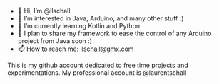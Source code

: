 - 👋 Hi, I’m @llschall
- 👀 I’m interested in Java, Arduino, and many other stuff :)
- 🌱 I’m currently learning Kotlin and Python
- 💞️  I plan to share my framework to ease the control of any Arduino project from Java soon :)
- 📫 How to reach me: llschall@gmx.com

This is my github account dedicated to free time projects and experimentations.
My professional account is @laurentschall

<!---
llschall/llschall is a ✨ special ✨ repository because its `README.md` (this file) appears on your GitHub profile.
You can click the Preview link to take a look at your changes.
--->
